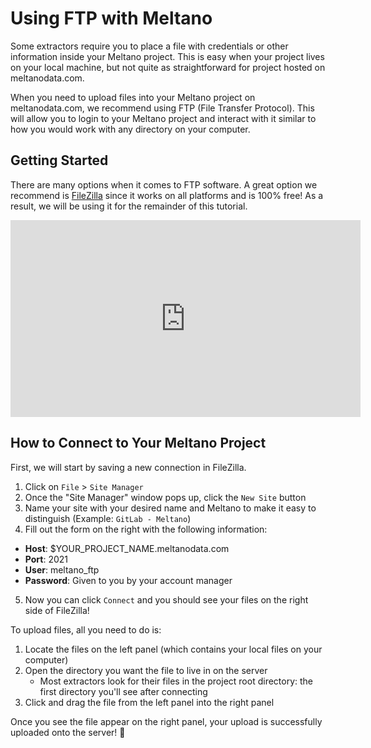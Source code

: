 # Using FTP with Meltano

Some extractors require you to place a file with credentials or other information inside your Meltano project. This is easy when your project lives on your local machine, but not quite as straightforward for project hosted on meltanodata.com.

When you need to upload files into your Meltano project on meltanodata.com, we recommend using FTP (File Transfer Protocol). This will allow you to login to your Meltano project and interact with it similar to how you would work with any directory on your computer.

## Getting Started

There are many options when it comes to FTP software. A great option we recommend is [FileZilla](https://filezilla-project.org/) since it works on all platforms and is 100% free! As a result, we will be using it for the remainder of this tutorial.

<iframe width="560" height="315" src="https://www.youtube.com/embed/q9I4ZxQvfdg" frameborder="0" allow="accelerometer; autoplay; encrypted-media; gyroscope; picture-in-picture" allowfullscreen class="mt-2r"></iframe>

## How to Connect to Your Meltano Project

First, we will start by saving a new connection in FileZilla.

1. Click on `File` > `Site Manager`
2. Once the "Site Manager" window pops up, click the `New Site` button
3. Name your site with your desired name and Meltano to make it easy to distinguish (Example: `GitLab - Meltano`)
4. Fill out the form on the right with the following information:

- **Host**: \$YOUR_PROJECT_NAME.meltanodata.com
- **Port**: 2021
- **User**: meltano_ftp
- **Password**: Given to you by your account manager

5. Now you can click `Connect` and you should see your files on the right side of FileZilla!

To upload files, all you need to do is:

1. Locate the files on the left panel (which contains your local files on your computer)
2. Open the directory you want the file to live in on the server
   - Most extractors look for their files in the project root directory: the first directory you'll see after connecting
3. Click and drag the file from the left panel into the right panel

Once you see the file appear on the right panel, your upload is successfully uploaded onto the server! :tada:
